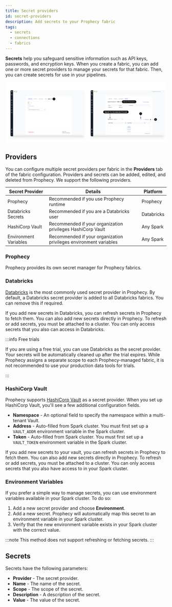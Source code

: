 ```yaml
---
title: Secret providers
id: secret-providers
description: Add secrets to your Prophecy fabric
tags:
  - secrets
  - connections
  - fabrics
---
```


**Secrets** help you safeguard sensitive information such as API keys, passwords, and encryption keys. When you create a fabric, you can add one or more secret providers to manage your secrets for that fabric. Then, you can create secrets for use in your pipelines.

![secret_screen](img/Secret_provider_Screen.png)

## Providers

You can configure multiple secret providers per fabric in the **Providers** tab of the fabric configuration. Providers and secrets can be added, edited, and deleted from Prophecy. We support the following providers.

| Secret Provider       | Details                                                           | Platform   |
| --------------------- | ----------------------------------------------------------------- | ---------- |
| Prophecy              | Recommended if you use Prophecy runtime                           | Prophecy   |
| Databricks Secrets    | Recommended if you are a Databricks user                          | Databricks |
| HashiCorp Vault       | Recommended if your organization privileges HashiCorp Vault       | Any Spark  |
| Environment Variables | Recommended if your organization privileges environment variables | Any Spark  |

### Prophecy

Prophecy provides its own secret manager for Prophecy fabrics.

### Databricks

[Databricks](https://docs.databricks.com/en/security/secrets/index.html) is the most commonly used secret provider in Prophecy. By default, a Databricks secret provider is added to all Databricks fabrics. You can remove this if required.

If you add new secrets in Databricks, you can refresh secrets in Prophecy to fetch them. You can also add new secrets directly in Prophecy. To refresh or add secrets, you must be attached to a cluster. You can only access secrets that you also can access in Databricks.

:::info Free trials

If you are using a free trial, you can use Databricks as the secret provider. Your secrets will be automatically cleaned up after the trial expires. While Prophecy assigns a separate scope to each Prophecy-managed fabric, it is not recommended to use your production data tools for trials.

:::

### HashiCorp Vault

Prophecy supports [HashiCorp Vault](https://developer.hashicorp.com/vault/docs/what-is-vault) as a secret provider. When you set up HashiCorp Vault, you'll see a few additional configuration fields.

- **Namespace** - An optional field to specify the namespace within a multi-tenant Vault.
- **Address** - Auto-filled from Spark cluster. You must first set up a `VAULT_ADDR` environment variable in the Spark cluster.
- **Token** - Auto-filled from Spark cluster. You must first set up a `VAULT_TOKEN` environment variable in the Spark cluster.

If you add new secrets to your vault, you can refresh secrets in Prophecy to fetch them. You can also add new secrets directly in Prophecy. To refresh or add secrets, you must be attached to a cluster. You can only access secrets that you also have access to in your Spark cluster.

### Environment Variables

If you prefer a simple way to manage secrets, you can use environment variables available in your Spark cluster. To do so:

1. Add a new secret provider and choose **Environment**.
1. Add a new secret. Prophecy will automatically map this secret to an environment variable in your Spark cluster.
1. Verify that the new environment variable exists in your Spark cluster with the correct value.

:::note
This method does not support refreshing or fetching secrets.
:::

## Secrets

Secrets have the following parameters:

- **Provider** - The secret provider.
- **Name** - The name of the secret.
- **Scope** - The scope of the secret.
- **Description** - A description of the secret.
- **Value** - The value of the secret.
